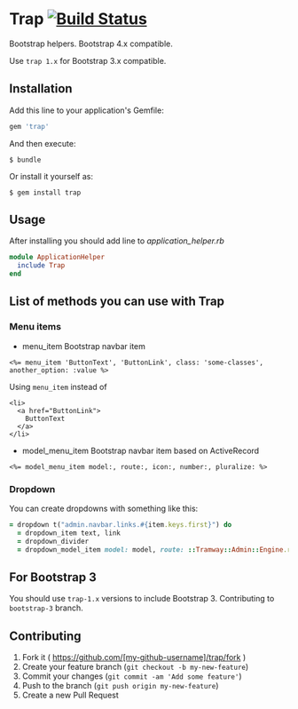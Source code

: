 # Trap [![Build Status](https://github.com/kalashnikovisme/trap/workflows/Ruby/badge.svg)](https://github.com/kalashnikovisme/trap/actions)

Bootstrap helpers. Bootstrap 4.x compatible.

Use `trap 1.x` for Bootstrap 3.x compatible.

## Installation

Add this line to your application's Gemfile:

```ruby
gem 'trap'
```

And then execute:

    $ bundle

Or install it yourself as:

    $ gem install trap

## Usage

After installing you should add line to *application_helper.rb*

```ruby
module ApplicationHelper
  include Trap
end
```

## List of methods you can use with Trap

### Menu items

* menu_item
Bootstrap navbar item

```erb
<%= menu_item 'ButtonText', 'ButtonLink', class: 'some-classes', another_option: :value %>
```

Using `menu_item` instead of

```
<li>
  <a href="ButtonLink">
    ButtonText
  </a>
</li>
```

* model_menu_item
Bootstrap navbar item based on ActiveRecord

```erb
<%= model_menu_item model:, route:, icon:, number:, pluralize: %>
```

### Dropdown

You can create dropdowns with something like this:

```ruby
= dropdown t("admin.navbar.links.#{item.keys.first}") do
  = dropdown_item text, link
  = dropdown_divider
  = dropdown_model_item model: model, route: ::Tramway::Admin::Engine.routes.url_helpers.singleton_path(model: model)
```

## For Bootstrap 3

You should use `trap-1.x` versions to include Bootstrap 3. Contributing to `bootstrap-3` branch.

## Contributing

1. Fork it ( https://github.com/[my-github-username]/trap/fork )
2. Create your feature branch (`git checkout -b my-new-feature`)
3. Commit your changes (`git commit -am 'Add some feature'`)
4. Push to the branch (`git push origin my-new-feature`)
5. Create a new Pull Request
